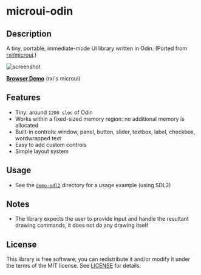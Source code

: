 # microui-odin

## Description
A tiny, portable, immediate-mode UI library written in Odin. (Ported from [rxi/microui](https://github.com/rxi/microui).)

![screenshot](https://user-images.githubusercontent.com/3920290/56437823-c3dcdb80-62d8-11e9-978a-a0739f9e16f0.png)

[**Browser Demo**](https://floooh.github.io/sokol-html5/sgl-microui-sapp.html) (rxi's microui)

## Features
* Tiny: around `1200 sloc` of Odin
* Works within a fixed-sized memory region: no additional memory is
  allocated
* Built-in controls: window, panel, button, slider, textbox, label,
  checkbox, wordwrapped text
* Easy to add custom controls
* Simple layout system

## Usage
* See the [`demo-sdl2`](demo-sdl2) directory for a usage example (using SDL2)

## Notes
* The library expects the user to provide input and handle the resultant
  drawing commands, it does not do any drawing itself

## License
This library is free software; you can redistribute it and/or modify it
under the terms of the MIT license. See [LICENSE](LICENSE) for details.

